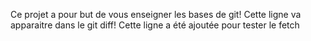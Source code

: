 Ce projet a pour but de vous enseigner les bases de git!
Cette ligne va apparaitre dans le git diff!
Cette ligne a été ajoutée pour tester le fetch
